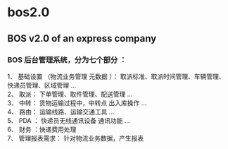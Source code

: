 # bos2.0
## BOS v2.0 of an express company
### BOS 后台管理系统，分为七个部分 ：
1、 基础设置 （物流业务管理 元数据 ）： 取派标准、取派时间管理、车辆管理、快递员管理、区域管理 …   
2、 取派： 下单管理、取件管理、配送管理 …  
3、 中转： 货物运输过程中，中转点 出入库操作 …  
4、 路由： 运输线路、运输交通工具 …  
5、 PDA ： 快递员无线通讯设备 通讯功能 …  
6、 财务 ：快递费用处理  
7、 管理报表需求： 针对物流业务数据，产生报表  
